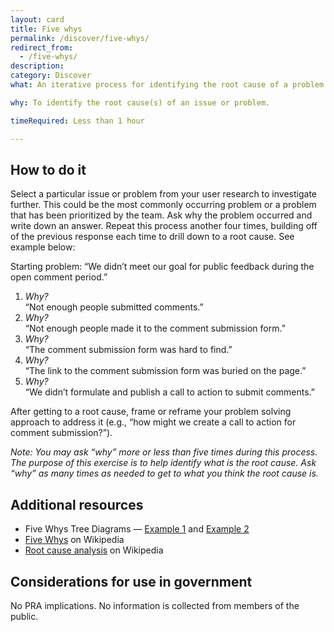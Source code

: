 ```yaml
---
layout: card
title: Five whys
permalink: /discover/five-whys/
redirect_from:
  - /five-whys/
description: 
category: Discover
what: An iterative process for identifying the root cause of a problem by posing the question “Why?” at least five times to help separate symptoms from causes.

why: To identify the root cause(s) of an issue or problem.

timeRequired: Less than 1 hour

---
```


## How to do it

Select a particular issue or problem from your user research to investigate further. This could be the most commonly occurring problem or a problem that has been prioritized by the team. 
Ask why the problem occurred and write down an answer. Repeat this process another four times, building off of the previous response each time to drill down to a root cause. See example below:

Starting problem: “We didn’t meet our goal for public feedback during the open comment period.”
1. *Why?*  
“Not enough people submitted comments.”
2. *Why?*  
“Not enough people made it to the comment submission form.”  
3. *Why?*  
“The comment submission form was hard to find.”  
4. *Why?*  
“The link to the comment submission form was buried on the page.”  
5. *Why?*  
“We didn’t formulate and publish a call to action to submit comments.”

After getting to a root cause, frame or reframe your problem solving approach to address it (e.g., “how might we create a call to action for comment submission?”).

*Note: You may ask “why” more or less than five times during this process. The purpose of this exercise is to help identify what is the root cause.  Ask “why” as many times as needed to get to what you think the root cause is.*

<!-- <section class="method--section method--section--18f-example" markdown="1" >
## Example from 18F


</section> -->

<section class="method--section method--section--additional-resources" markdown="1">

## Additional resources

- Five Whys Tree Diagrams — [Example 1](https://www.xmind.net/m/n5cq/) and [Example 2](https://www.xmind.net/m/SeKk/)
- [Five Whys](https://en.wikipedia.org/wiki/Five_whys) on Wikipedia
- [Root cause analysis](https://en.wikipedia.org/wiki/Five_whys) on Wikipedia

</section>

<section class="method--section method--section--government-considerations" markdown="1" >

## Considerations for use in government  

No PRA implications. No information is collected from members of the public.

</section>
